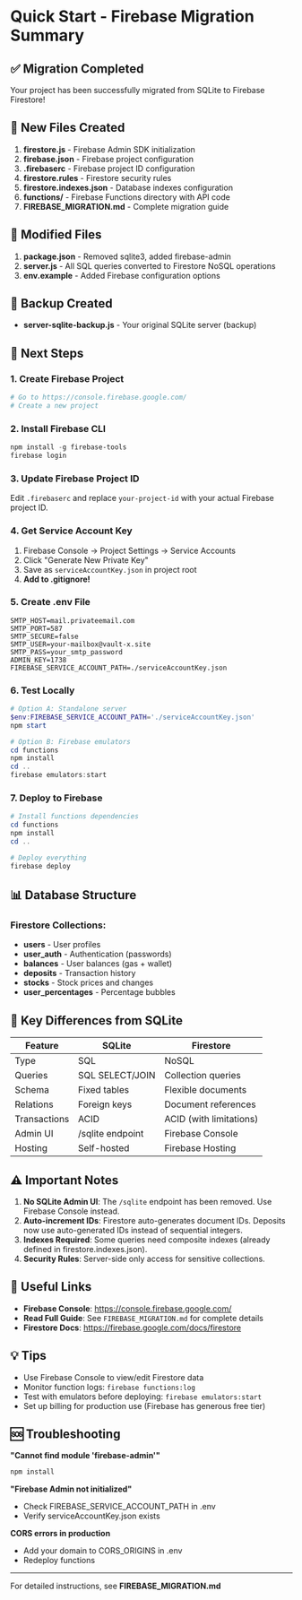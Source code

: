 # Quick Start - Firebase Migration Summary

## ✅ Migration Completed

Your project has been successfully migrated from SQLite to Firebase Firestore!

## 📁 New Files Created

1. **firestore.js** - Firebase Admin SDK initialization
2. **firebase.json** - Firebase project configuration
3. **.firebaserc** - Firebase project ID configuration
4. **firestore.rules** - Firestore security rules
5. **firestore.indexes.json** - Database indexes configuration
6. **functions/** - Firebase Functions directory with API code
7. **FIREBASE_MIGRATION.md** - Complete migration guide

## 📝 Modified Files

1. **package.json** - Removed sqlite3, added firebase-admin
2. **server.js** - All SQL queries converted to Firestore NoSQL operations
3. **env.example** - Added Firebase configuration options

## 🔄 Backup Created

- **server-sqlite-backup.js** - Your original SQLite server (backup)

## 🚀 Next Steps

### 1. Create Firebase Project
```powershell
# Go to https://console.firebase.google.com/
# Create a new project
```

### 2. Install Firebase CLI
```powershell
npm install -g firebase-tools
firebase login
```

### 3. Update Firebase Project ID
Edit `.firebaserc` and replace `your-project-id` with your actual Firebase project ID.

### 4. Get Service Account Key
1. Firebase Console → Project Settings → Service Accounts
2. Click "Generate New Private Key"
3. Save as `serviceAccountKey.json` in project root
4. **Add to .gitignore!**

### 5. Create .env File
```env
SMTP_HOST=mail.privateemail.com
SMTP_PORT=587
SMTP_SECURE=false
SMTP_USER=your-mailbox@vault-x.site
SMTP_PASS=your_smtp_password
ADMIN_KEY=1738
FIREBASE_SERVICE_ACCOUNT_PATH=./serviceAccountKey.json
```

### 6. Test Locally
```powershell
# Option A: Standalone server
$env:FIREBASE_SERVICE_ACCOUNT_PATH='./serviceAccountKey.json'
npm start

# Option B: Firebase emulators
cd functions
npm install
cd ..
firebase emulators:start
```

### 7. Deploy to Firebase
```powershell
# Install functions dependencies
cd functions
npm install
cd ..

# Deploy everything
firebase deploy
```

## 📊 Database Structure

### Firestore Collections:
- **users** - User profiles
- **user_auth** - Authentication (passwords)
- **balances** - User balances (gas + wallet)
- **deposits** - Transaction history
- **stocks** - Stock prices and changes
- **user_percentages** - Percentage bubbles

## 🔑 Key Differences from SQLite

| Feature | SQLite | Firestore |
|---------|--------|-----------|
| Type | SQL | NoSQL |
| Queries | SQL SELECT/JOIN | Collection queries |
| Schema | Fixed tables | Flexible documents |
| Relations | Foreign keys | Document references |
| Transactions | ACID | ACID (with limitations) |
| Admin UI | /sqlite endpoint | Firebase Console |
| Hosting | Self-hosted | Firebase Hosting |

## ⚠️ Important Notes

1. **No SQLite Admin UI**: The `/sqlite` endpoint has been removed. Use Firebase Console instead.
2. **Auto-increment IDs**: Firestore auto-generates document IDs. Deposits now use auto-generated IDs instead of sequential integers.
3. **Indexes Required**: Some queries need composite indexes (already defined in firestore.indexes.json).
4. **Security Rules**: Server-side only access for sensitive collections.

## 🔗 Useful Links

- **Firebase Console**: https://console.firebase.google.com/
- **Read Full Guide**: See `FIREBASE_MIGRATION.md` for complete details
- **Firestore Docs**: https://firebase.google.com/docs/firestore

## 💡 Tips

- Use Firebase Console to view/edit Firestore data
- Monitor function logs: `firebase functions:log`
- Test with emulators before deploying: `firebase emulators:start`
- Set up billing for production use (Firebase has generous free tier)

## 🆘 Troubleshooting

**"Cannot find module 'firebase-admin'"**
```powershell
npm install
```

**"Firebase Admin not initialized"**
- Check FIREBASE_SERVICE_ACCOUNT_PATH in .env
- Verify serviceAccountKey.json exists

**CORS errors in production**
- Add your domain to CORS_ORIGINS in .env
- Redeploy functions

---

For detailed instructions, see **FIREBASE_MIGRATION.md**
